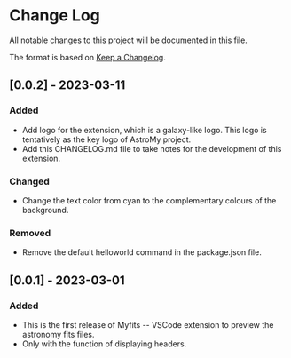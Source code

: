 # Change Log

All notable changes to this project will be documented in this file.

The format is based on [Keep a Changelog](https://keepachangelog.com).

## [0.0.2] - 2023-03-11
### Added
- Add logo for the extension, which is a galaxy-like logo. This logo is tentatively as the key logo of AstroMy project.
- Add this CHANGELOG.md file to take notes for the development of this extension.

### Changed
- Change the text color from cyan to the complementary colours of the background.

### Removed
- Remove the default helloworld command in the package.json file.


## [0.0.1] - 2023-03-01
### Added
- This is the first release of Myfits -- VSCode extension to preview the astronomy fits files.
- Only with the function of displaying headers.
